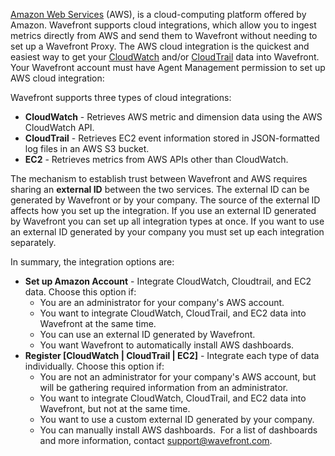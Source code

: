 <a href="http://aws.amazon.com/">Amazon Web Services</a> (AWS), is a cloud-computing platform offered by Amazon. Wavefront supports cloud integrations, which allow you to ingest metrics directly from AWS and send them to Wavefront without needing to set up a Wavefront Proxy. The AWS cloud integration is the quickest and easiest way to get your <a href="http://aws.amazon.com/cloudwatch">CloudWatch</a> and/or <a href="http://aws.amazon.com/cloudtrail">CloudTrail</a> data into Wavefront. Your Wavefront account must have Agent Management permission to set up AWS cloud integration:

Wavefront supports three types of cloud integrations:

-   **CloudWatch** - Retrieves AWS metric and dimension data using the AWS CloudWatch API.
-   **CloudTrail** - Retrieves EC2 event information stored in JSON-formatted log files in an AWS S3 bucket.
-   **EC2** - Retrieves metrics from AWS APIs other than CloudWatch.

The mechanism to establish trust between Wavefront and AWS requires sharing an **external ID** between the two services. The external ID can be generated by Wavefront or by your company. The source of the external ID affects how you set up the integration. If you use an external ID generated by Wavefront you can set up all integration types at once. If you want to use an external ID generated by your company you must set up each integration separately.

In summary, the integration options are:

-   **Set up Amazon Account** - Integrate CloudWatch, Cloudtrail, and EC2 data. Choose this option if:
    -   You are an administrator for your company's AWS account.
    -   You want to integrate CloudWatch, CloudTrail, and EC2 data into Wavefront at the same time.
    -   You can use an external ID generated by Wavefront.
    -   You want Wavefront to automatically install AWS dashboards.
-   **Register [CloudWatch \| CloudTrail \| EC2]** - Integrate each type of data individually. Choose this option if:
    -   You are not an administrator for your company's AWS account, but will be gathering required information from an administrator.
    -   You want to integrate CloudWatch, CloudTrail, and EC2 data into Wavefront, but not at the same time.
    -   You want to use a custom external ID generated by your company.
    -   You can manually install AWS dashboards.  For a list of dashboards and more information, contact <a href="mailto:support@wavefront.com">support@wavefront.com</a>.
